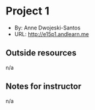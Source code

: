 # Project 1
+ By: Anne Dwojeski-Santos
+ URL: <http://e15p1.andlearn.me>

## Outside resources
n/a

## Notes for instructor
n/a
